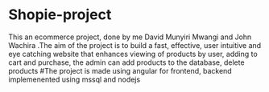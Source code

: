 # Shopie-project
This an ecommerce project, done by me David Munyiri Mwangi and John Wachira .The aim of the project is to build a fast, effective, user intuitive and eye catching website that enhances viewing of products by user, adding to cart and purchase, the admin can add products to the database, delete products
#The project is made using angular for frontend, backend implemenented using mssql and nodejs
